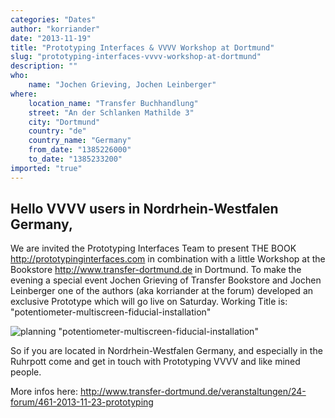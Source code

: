 ```yaml
---
categories: "Dates"
author: "korriander"
date: "2013-11-19"
title: "Prototyping Interfaces & VVVV Workshop at Dortmund"
slug: "prototyping-interfaces-vvvv-workshop-at-dortmund"
description: ""
who: 
    name: "Jochen Grieving, Jochen Leinberger"
where: 
    location_name: "Transfer Buchhandlung"
    street: "An der Schlanken Mathilde 3"
    city: "Dortmund"
    country: "de"
    country_name: "Germany"
    from_date: "1385226000"
    to_date: "1385233200"
imported: "true"
---
```



##  Hello VVVV users in Nordrhein-Westfalen Germany,
We are invited the Prototyping Interfaces Team to present THE BOOK <http://prototypinginterfaces.com> in combination with a little Workshop at the Bookstore <http://www.transfer-dortmund.de> in Dortmund.
To make the evening a special event Jochen Grieving of Transfer Bookstore and Jochen Leinberger one of the authors (aka korriander at the forum) developed an exclusive Prototype which will go live on Saturday. Working Title is: "potentiometer-multiscreen-fiducial-installation"

![planning &quot;potentiometer-multiscreen-fiducial-installation&quot;](1379214_535876306488823_238216607_n.jpg) 

So if you are located in Nordrhein-Westfalen Germany, and especially in the Ruhrpott come and get in touch with Prototyping VVVV and like mined people.

More infos here: http://www.transfer-dortmund.de/veranstaltungen/24-forum/461-2013-11-23-prototyping